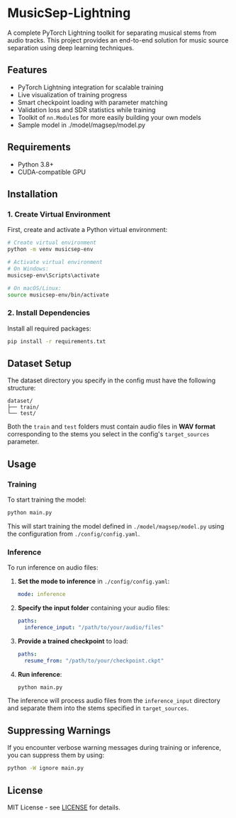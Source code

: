 # MusicSep-Lightning
A complete PyTorch Lightning toolkit for separating musical stems from audio tracks. This project provides an end-to-end
solution for music source separation using deep learning techniques.

## Features
- PyTorch Lightning integration for scalable training
- Live visualization of training progress
- Smart checkpoint loading with parameter matching
- Validation loss and SDR statistics while training
- Toolkit of `nn.Module`s for more easily building your own models
- Sample model in ./model/magsep/model.py

## Requirements
- Python 3.8+
- CUDA-compatible GPU

## Installation
### 1. Create Virtual Environment
First, create and activate a Python virtual environment:
```bash
# Create virtual environment
python -m venv musicsep-env

# Activate virtual environment
# On Windows:
musicsep-env\Scripts\activate

# On macOS/Linux:
source musicsep-env/bin/activate
```

### 2. Install Dependencies
Install all required packages:
```bash
pip install -r requirements.txt
```

## Dataset Setup
The dataset directory you specify in the config must have the following structure:
```
dataset/
├── train/
└── test/
```
Both the `train` and `test` folders must contain audio files in **WAV format** corresponding to the stems you select in the config's `target_sources` parameter.

## Usage
### Training
To start training the model:
```bash
python main.py
```

This will start training the model defined in `./model/magsep/model.py` using the configuration from
`./config/config.yaml`.



### Inference
To run inference on audio files:

1. **Set the mode to inference** in `./config/config.yaml`:
   ```yaml
   mode: inference
   ```

2. **Specify the input folder** containing your audio files:
   ```yaml
   paths:
     inference_input: "/path/to/your/audio/files"
   ```

3. **Provide a trained checkpoint** to load:
   ```yaml
   paths:
     resume_from: "/path/to/your/checkpoint.ckpt"
   ```

4. **Run inference**:
   ```bash
   python main.py
   ```

The inference will process audio files from the `inference_input` directory and separate them into the stems specified in `target_sources`.

## Suppressing Warnings
If you encounter verbose warning messages during training or inference, you can suppress them by using:
```bash
python -W ignore main.py
```

## License
MIT License - see [LICENSE](./LICENSE) for details.
